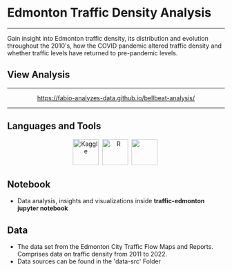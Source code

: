 <link rel="stylesheet" href="https://cdn.jsdelivr.net/gh/devicons/devicon@v2.15.1/devicon.min.css">
          
# Edmonton Traffic Density Analysis

---
Gain insight into Edmonton traffic density, its distribution and evolution throughout the 2010's, how the COVID pandemic altered traffic density and whether traffic levels have returned to pre-pandemic levels.

## View Analysis
---
<div align="center">

https://fabio-analyzes-data.github.io/bellbeat-analysis/
</div>

---
## Languages and Tools

<div align="center">
<img src="https://cdn.jsdelivr.net/gh/devicons/devicon/icons/python/python-original.svg" title="Kaggle" alt="Kaggle" width="60"/>&nbsp;
<img src="https://cdn.jsdelivr.net/gh/devicons/devicon/icons/jupyter/jupyter-original.svg" title="R" alt="R" width="60"/>&nbsp;
<img src="https://cdn.jsdelivr.net/gh/devicons/devicon/icons/pandas/pandas-original.svg" width='60' />&nbsp;


</div>

## Notebook
- Data analysis, insights and visualizations inside **traffic-edmonton jupyter notebook**

## Data
- The data set from the Edmonton City Traffic Flow Maps and Reports. Comprises data on traffic density from 2011 to 2022.
- Data sources can be found in the 'data-src' Folder
